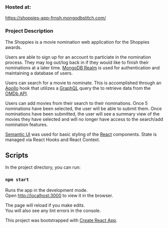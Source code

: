 ### Hosted at:

https://shoppies-app-frnsh.mongodbstitch.com/

### Project Description

The Shoppies is a movie nomination web application for the Shoppies awards.

Users are able to sign up for an account to particiate in the nomination process. They may log out/log back in if they would like to finish their nominations at a later time. [MongoDB Realm](https://www.mongodb.com/realm) is used for authentication and maintaining a database of users.

Users can search for a movie to nominate. This is accomplished through an [Apollo](https://www.apollographql.com/) hook that utilizes a [GraphQL](https://graphql.org/) query the to retrieve data from the [OMDb API](https://www.omdbapi.com/).

Users can add movies from their search to their nominations. Once 5 nominations have been selected, the user will be able to submit them. Once nominations have been submitted, the user will see a summary view of the movies they have selected and will no longer have access to the search/add nomination features.

[Semantic UI](https://react.semantic-ui.com/) was used for basic styling of the [React](https://reactjs.org/) components. State is managed via React Hooks and React Context.

## Scripts

In the project directory, you can run:

### `npm start`

Runs the app in the development mode.<br />
Open [http://localhost:3000](http://localhost:3000) to view it in the browser.

The page will reload if you make edits.<br />
You will also see any lint errors in the console.

This project was bootstrapped with [Create React App](https://github.com/facebook/create-react-app).
